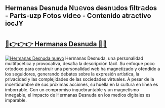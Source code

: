 ## Hermanas Desnuda N𝚞𝚎vos desn𝚞dos filtr𝚊dos - Parts-uzp F𝚘tos vid𝚎o - C𝚘ntenido atr𝚊ctivo iocJY

# <h2><a href="http://mb7kd5.tromn.icu/?c=Hermanas+Desnuda">🔗👉👉👉 Hermanas Desnuda 🔗🔗</a></h2>

[![Hermanas Desnuda nuevo](https://i.imgur.com/pEAQMta.gif)](http://mb7kd5.tromn.icu/?c=Hermanas+Desnuda)
Hermanas Desnuda, una personalidad multifacética y provocativa, desafía la descripción fácil. Su enfoque poco ortodoxo para construir una personalidad web ha magnetizado y ofendido a los seguidores, generando debates sobre la expresión artística, la privacidad y las complejidades de las sociedades virtuales. A pesar de la incertidumbre de sus próximas acciones, su huella en la cultura en línea es imborrable. Con un compromiso inquebrantable y un magnetismo innegable, el impacto de Hermanas Desnuda en los medios digitales es imparable.
